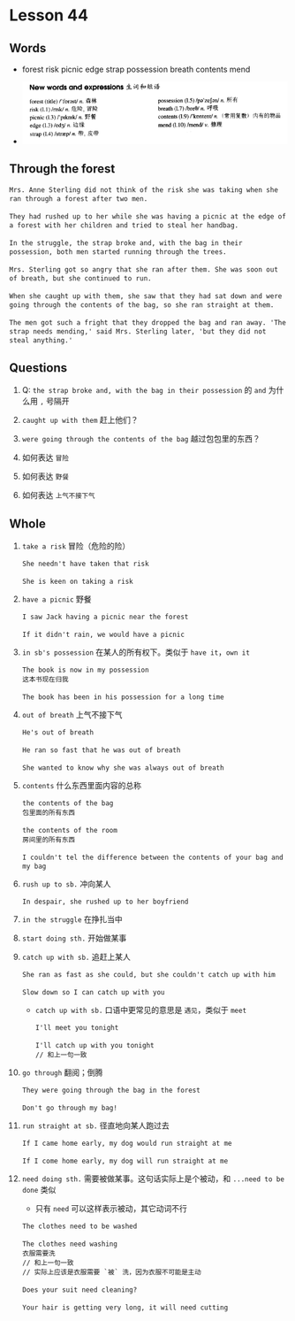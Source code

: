 # Lesson 44

## Words

- forest risk picnic edge strap possession breath contents mend

- ![Words](../../../Images/Part2/05/words-44.png)

## Through the forest

```
Mrs. Anne Sterling did not think of the risk she was taking when she ran through a forest after two men.

They had rushed up to her while she was having a picnic at the edge of a forest with her children and tried to steal her handbag.

In the struggle, the strap broke and, with the bag in their possession, both men started running through the trees.

Mrs. Sterling got so angry that she ran after them. She was soon out of breath, but she continued to run.

When she caught up with them, she saw that they had sat down and were going through the contents of the bag, so she ran straight at them.

The men got such a fright that they dropped the bag and ran away. 'The strap needs mending,' said Mrs. Sterling later, 'but they did not steal anything.'
```

## Questions

1. Q: `the strap broke and, with the bag in their possession` 的 `and` 为什么用 `,` 号隔开

2. `caught up with them` 赶上他们？

3. `were going through the contents of the bag` 越过包包里的东西？

4. 如何表达 `冒险`

5. 如何表达 `野餐`

6. 如何表达 `上气不接下气`

## Whole

1. `take a risk` 冒险（危险的险）

   ```
   She needn't have taken that risk

   She is keen on taking a risk
   ```

2. `have a picnic` 野餐

   ```
   I saw Jack having a picnic near the forest

   If it didn't rain, we would have a picnic
   ```

3. `in sb's possession` 在某人的所有权下。类似于 `have it`，`own it`

   ```
   The book is now in my possession
   这本书现在归我

   The book has been in his possession for a long time
   ```

4. `out of breath` 上气不接下气

   ```
   He's out of breath

   He ran so fast that he was out of breath

   She wanted to know why she was always out of breath
   ```

5. `contents` 什么东西里面内容的总称

   ```
   the contents of the bag
   包里面的所有东西

   the contents of the room
   房间里的所有东西

   I couldn't tel the difference between the contents of your bag and my bag
   ```

6. `rush up to sb.` 冲向某人

   ```
   In despair, she rushed up to her boyfriend
   ```

7. `in the struggle` 在挣扎当中

8. `start doing sth.` 开始做某事

9. `catch up with sb.` 追赶上某人

   ```
   She ran as fast as she could, but she couldn't catch up with him

   Slow down so I can catch up with you
   ```

   - `catch up with sb.` 口语中更常见的意思是 `遇见`，类似于 `meet`

     ```
     I'll meet you tonight

     I'll catch up with you tonight
     // 和上一句一致
     ```

10. `go through` 翻阅；倒腾

    ```
    They were going through the bag in the forest

    Don't go through my bag!
    ```

11. `run straight at sb.` 径直地向某人跑过去

    ```
    If I came home early, my dog would run straight at me

    If I come home early, my dog will run straight at me
    ```

12. `need doing sth.` 需要被做某事。这句话实际上是个被动，和 `...need to be done` 类似

    - 只有 `need` 可以这样表示被动，其它动词不行

    ```
    The clothes need to be washed

    The clothes need washing
    衣服需要洗
    // 和上一句一致
    // 实际上应该是衣服需要 `被` 洗，因为衣服不可能是主动

    Does your suit need cleaning?

    Your hair is getting very long, it will need cutting
    ```
